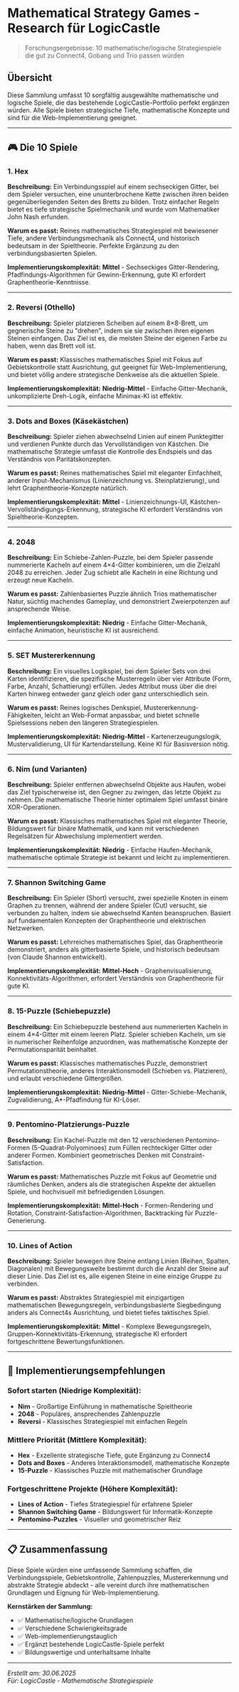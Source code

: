 # Mathematical Strategy Games - Research für LogicCastle

> Forschungsergebnisse: 10 mathematische/logische Strategiespiele die gut zu Connect4, Gobang und Trio passen würden

## Übersicht

Diese Sammlung umfasst 10 sorgfältig ausgewählte mathematische und logische Spiele, die das bestehende LogicCastle-Portfolio perfekt ergänzen würden. Alle Spiele bieten strategische Tiefe, mathematische Konzepte und sind für die Web-Implementierung geeignet.

---

## 🎮 Die 10 Spiele

### 1. **Hex**
**Beschreibung:** Ein Verbindungsspiel auf einem sechseckigen Gitter, bei dem Spieler versuchen, eine ununterbrochene Kette zwischen ihren beiden gegenüberliegenden Seiten des Bretts zu bilden. Trotz einfacher Regeln bietet es tiefe strategische Spielmechanik und wurde vom Mathematiker John Nash erfunden.

**Warum es passt:** Reines mathematisches Strategiespiel mit bewiesener Tiefe, andere Verbindungsmechanik als Connect4, und historisch bedeutsam in der Spieltheorie. Perfekte Ergänzung zu den verbindungsbasierten Spielen.

**Implementierungskomplexität:** **Mittel** - Sechseckiges Gitter-Rendering, Pfadfindungs-Algorithmen für Gewinn-Erkennung, gute KI erfordert Graphentheorie-Kenntnisse.

---

### 2. **Reversi (Othello)**
**Beschreibung:** Spieler platzieren Scheiben auf einem 8×8-Brett, um gegnerische Steine zu "drehen", indem sie sie zwischen ihren eigenen Steinen einfangen. Das Ziel ist es, die meisten Steine der eigenen Farbe zu haben, wenn das Brett voll ist.

**Warum es passt:** Klassisches mathematisches Spiel mit Fokus auf Gebietskontrolle statt Ausrichtung, gut geeignet für Web-Implementierung, und bietet völlig andere strategische Denkweise als die aktuellen Spiele.

**Implementierungskomplexität:** **Niedrig-Mittel** - Einfache Gitter-Mechanik, unkomplizierte Dreh-Logik, einfache Minimax-KI ist effektiv.

---

### 3. **Dots and Boxes (Käsekästchen)**
**Beschreibung:** Spieler ziehen abwechselnd Linien auf einem Punktegitter und verdienen Punkte durch das Vervollständigen von Kästchen. Die mathematische Strategie umfasst die Kontrolle des Endspiels und das Verständnis von Paritätskonzepten.

**Warum es passt:** Reines mathematisches Spiel mit eleganter Einfachheit, anderer Input-Mechanismus (Linienzeichnung vs. Steinplatzierung), und lehrt Graphentheorie-Konzepte natürlich.

**Implementierungskomplexität:** **Mittel** - Linienzeichnungs-UI, Kästchen-Vervollständigungs-Erkennung, strategische KI erfordert Verständnis von Spieltheorie-Konzepten.

---

### 4. **2048**
**Beschreibung:** Ein Schiebe-Zahlen-Puzzle, bei dem Spieler passende nummerierte Kacheln auf einem 4×4-Gitter kombinieren, um die Zielzahl 2048 zu erreichen. Jeder Zug schiebt alle Kacheln in eine Richtung und erzeugt neue Kacheln.

**Warum es passt:** Zahlenbasiertes Puzzle ähnlich Trios mathematischer Natur, süchtig machendes Gameplay, und demonstriert Zweierpotenzen auf ansprechende Weise.

**Implementierungskomplexität:** **Niedrig** - Einfache Gitter-Mechanik, einfache Animation, heuristische KI ist ausreichend.

---

### 5. **SET Mustererkennung**
**Beschreibung:** Ein visuelles Logikspiel, bei dem Spieler Sets von drei Karten identifizieren, die spezifische Musterregeln über vier Attribute (Form, Farbe, Anzahl, Schattierung) erfüllen. Jedes Attribut muss über die drei Karten hinweg entweder ganz gleich oder ganz unterschiedlich sein.

**Warum es passt:** Reines logisches Denkspiel, Mustererkennung-Fähigkeiten, leicht an Web-Format anpassbar, und bietet schnelle Spielsessions neben den längeren Strategiespielen.

**Implementierungskomplexität:** **Niedrig-Mittel** - Kartenerzeugungslogik, Mustervalidierung, UI für Kartendarstellung. Keine KI für Basisversion nötig.

---

### 6. **Nim (und Varianten)**
**Beschreibung:** Spieler entfernen abwechselnd Objekte aus Haufen, wobei das Ziel typischerweise ist, den Gegner zu zwingen, das letzte Objekt zu nehmen. Die mathematische Theorie hinter optimalem Spiel umfasst binäre XOR-Operationen.

**Warum es passt:** Klassisches mathematisches Spiel mit eleganter Theorie, Bildungswert für binäre Mathematik, und kann mit verschiedenen Regelsätzen für Abwechslung implementiert werden.

**Implementierungskomplexität:** **Niedrig** - Einfache Haufen-Mechanik, mathematische optimale Strategie ist bekannt und leicht zu implementieren.

---

### 7. **Shannon Switching Game**
**Beschreibung:** Ein Spieler (Short) versucht, zwei spezielle Knoten in einem Graphen zu trennen, während der andere Spieler (Cut) versucht, sie verbunden zu halten, indem sie abwechselnd Kanten beanspruchen. Basiert auf fundamentalen Konzepten der Graphentheorie und elektrischen Netzwerken.

**Warum es passt:** Lehrreiches mathematisches Spiel, das Graphentheorie demonstriert, anders als gitterbasierte Spiele, und historisch bedeutsam (von Claude Shannon entwickelt).

**Implementierungskomplexität:** **Mittel-Hoch** - Graphenvisualisierung, Konnektivitäts-Algorithmen, erfordert Verständnis von Graphentheorie für gute KI.

---

### 8. **15-Puzzle (Schiebepuzzle)**
**Beschreibung:** Ein Schiebepuzzle bestehend aus nummerierten Kacheln in einem 4×4-Gitter mit einem leeren Platz. Spieler schieben Kacheln, um sie in numerischer Reihenfolge anzuordnen, was mathematische Konzepte der Permutationsparität beinhaltet.

**Warum es passt:** Klassisches mathematisches Puzzle, demonstriert Permutationstheorie, anderes Interaktionsmodell (Schieben vs. Platzieren), und erlaubt verschiedene Gittergrößen.

**Implementierungskomplexität:** **Niedrig-Mittel** - Gitter-Schiebe-Mechanik, Zugvalidierung, A*-Pfadfindung für KI-Löser.

---

### 9. **Pentomino-Platzierungs-Puzzle**
**Beschreibung:** Ein Kachel-Puzzle mit den 12 verschiedenen Pentomino-Formen (5-Quadrat-Polyominoes) zum Füllen rechteckiger Gitter oder anderer Formen. Kombiniert geometrisches Denken mit Constraint-Satisfaction.

**Warum es passt:** Mathematisches Puzzle mit Fokus auf Geometrie und räumliches Denken, anders als die strategischen Aspekte der aktuellen Spiele, und hochvisuell mit befriedigenden Lösungen.

**Implementierungskomplexität:** **Mittel-Hoch** - Formen-Rendering und Rotation, Constraint-Satisfaction-Algorithmen, Backtracking für Puzzle-Generierung.

---

### 10. **Lines of Action**
**Beschreibung:** Spieler bewegen ihre Steine entlang Linien (Reihen, Spalten, Diagonalen) mit Bewegungsweite bestimmt durch die Anzahl der Steine auf dieser Linie. Das Ziel ist es, alle eigenen Steine in eine einzige Gruppe zu verbinden.

**Warum es passt:** Abstraktes Strategiespiel mit einzigartigen mathematischen Bewegungsregeln, verbindungsbasierte Siegbedingung anders als Connect4s Ausrichtung, und bietet tiefes taktisches Spiel.

**Implementierungskomplexität:** **Mittel** - Komplexe Bewegungsregeln, Gruppen-Konnektivitäts-Erkennung, strategische KI erfordert fortgeschrittene Bewertungsfunktionen.

---

## 🚀 Implementierungsempfehlungen

### **Sofort starten (Niedrige Komplexität):**
- **Nim** - Großartige Einführung in mathematische Spieltheorie
- **2048** - Populäres, ansprechendes Zahlenpuzzle  
- **Reversi** - Klassisches Strategiespiel mit einfachen Regeln

### **Mittlere Priorität (Mittlere Komplexität):**
- **Hex** - Exzellente strategische Tiefe, gute Ergänzung zu Connect4
- **Dots and Boxes** - Anderes Interaktionsmodell, mathematische Konzepte
- **15-Puzzle** - Klassisches Puzzle mit mathematischer Grundlage

### **Fortgeschrittene Projekte (Höhere Komplexität):**
- **Lines of Action** - Tiefes Strategiespiel für erfahrene Spieler
- **Shannon Switching Game** - Bildungswert für Informatik-Konzepte
- **Pentomino-Puzzles** - Visueller und geometrischer Reiz

---

## 📋 Zusammenfassung

Diese Spiele würden eine umfassende Sammlung schaffen, die Verbindungsspiele, Gebietskontrolle, Zahlenpuzzles, Mustererkennung und abstrakte Strategie abdeckt - alle vereint durch ihre mathematischen Grundlagen und Eignung für Web-Implementierung.

**Kernstärken der Sammlung:**
- ✅ Mathematische/logische Grundlagen
- ✅ Verschiedene Schwierigkeitsgrade
- ✅ Web-implementierungstauglich
- ✅ Ergänzt bestehende LogicCastle-Spiele perfekt
- ✅ Bildungswertige und unterhaltsame Inhalte

---

*Erstellt am: 30.06.2025*  
*Für: LogicCastle - Mathematische Strategiespiele*